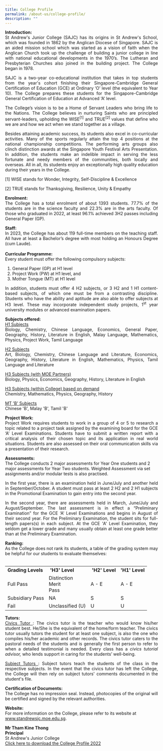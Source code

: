 ```yaml
---
title: College Profile
permalink: /about-us/college-profile/
description: ""
---
```

<p align="justify"><strong>Introduction:&nbsp;<br></strong>St Andrew's Junior College (SAJC) has its origins in St Andrew's School, which was founded in 1862 by the Anglican Diocese of Singapore. SAJC is an aided mission school which was started as a vision of faith when the Anglican Church took up the challenge of building a junior college in line with national educational developments in the 1970’s. The Lutheran and Presbyterian Churches also joined in the building project. The College began in 1978.</p>
<p align="justify">SAJC is a two-year co-educational institution that takes in top students from the year's cohort finishing their Singapore-Cambridge General Certification of Education (GCE) at Ordinary ‘O’ level (the equivalent to Year 10). The College prepares these students for the Singapore-Cambridge General Certification of Education at Advanced ‘A’ level.</p>
<p align="justify">The College’s vision is to be a Home of Servant Leaders who bring life to the Nations. The College believes in nurturing Saints who are principled servant-leaders, upholding the WISE<sup>[1]</sup>&nbsp;and TRUE<sup>[2]&nbsp;</sup>values that define who we are and how we act when we stand together as a village.</p>
<p align="justify">Besides attaining academic success, its students also excel in co-curricular activities. Many of the sports regularly attain the top 4 positions at the national championship competitions. The performing arts groups also clinch&nbsp;distinction&nbsp;awards at the Singapore Youth Festival Arts Presentation. In addition, the students make an indelible impact in serving the less fortunate and needy members of the communities, both locally and overseas. All in all, its students enjoy an exceptionally high quality education during their years in the College.</p>
<p align="justify">[1]&nbsp;WISE stands for Wonder, Integrity, Self-Discipline &amp; Excellence</p>
<p>[2]&nbsp;TRUE stands for Thanksgiving, Resilience, Unity &amp; Empathy</p>
<p align="justify"><strong>Enrolment:<br></strong>The College has a total enrolment of about 1393 students. 77.7% of the students are in the science faculty and 22.3% are in the arts faculty. Of those who graduated in 2022, at least 96.1% achieved 3H2 passes including General Paper (GP).</p>
<p align="justify"><strong>Staff:<br></strong>In 2023, the College has about 119 full-time members on the teaching staff. All have at least a Bachelor’s degree with most holding an Honours Degree (cum Laude).<br><br><strong>Curricular Programme:</strong><br>Every student must offer the following compulsory subjects:</p>
<ol>
<li>General Paper (GP) at H1 level</li>
<li>Project Work (PW) at H1 level, and</li>
<li>Mother Tongue (MT) at H1 level</li>
</ol>
<p align="justify">In addition, students must offer 4 H2 subjects, or 3 H2 and 1 H1 content-based subjects, of which one must be from a contrasting discipline. Students who have the ability and aptitude are also able to offer subjects at H3 level. These may incorporate independent study projects, 1<sup>st</sup> year university modules or advanced examination papers.</p>
<p align="justify"><strong>Subjects offered:<br></strong><u>H1 Subjects</u><br> Biology, Chemistry, Chinese Language, Economics, General Paper, Geography, History, Literature in English, Malay Language, Mathematics, Physics, Project Work, Tamil Language</p>
<p align="justify"><u>H2 Subjects</u><br>Art, Biology, Chemistry, Chinese Language and Literature, Economics, Geography, History, Literature in English, Mathematics, Physics, Tamil Language and Literature</p>
<p align="justify"><u>H3 Subjects (with MOE Partners)</u><br>Biology, Physics, Economics, Geography, History, Literature in English</p>
<p align="justify"><u>H3 Subjects (within College) based on demand</u><br>Chemistry, Mathematics, Physics, Geography, History</p>
<p><u>MT 'B' Subjects</u><br>Chinese 'B', Malay 'B', Tamil 'B'</p>
<p align="justify"><strong>Project Work:<br></strong>Project Work requires students to work in a group of 4 or 5 to research a topic related to a project task assigned by the examining board for the GCE ‘A’ Level Examinations. Students have to submit a written report with a critical analysis of their chosen topic and its application in real world situations. Students are also assessed on their oral communication skills via a presentation of their research.&nbsp;</p>
<p><strong>Assessments:<br></strong>The College conducts 2 major assessments for Year One students and 2 major assessments for Year Two students. Weighted Assessment via set assignments and/or modular tests is also practised.&nbsp;</p>
<p align="justify">In the first year, there is an examination held in June/July and another held in September/October. A student must pass at least 2 H2 and 2 H1 subjects in the Promotional Examination to gain entry into the second year.</p>
<p align="justify">In the second year, there are assessments held in March, June/July and August/September. The last assessment is in effect a “Preliminary Examination” for the GCE ‘A’ Level Examinations and begins in August of their second year. For the Preliminary Examination, the student sits for full-length papers(s) in each subject. At the GCE 'A' Level Examination, they seldom get a lower grade and many usually obtain at least one grade better than at the Preliminary Examination.&nbsp;</p>
<p align="justify"><strong>Ranking:</strong><br>As the College does not rank its students, a table of the grading system may be helpful for our students to evaluate themselves:&nbsp;<br><br></p>
<table>
<tbody>
<tr>
<td><strong>Grading Levels</strong></td>
<td><strong>&nbsp;'H3' Level<br></strong></td>
<td><strong>&nbsp;'H2' Level<br></strong></td>
<td><strong>'H1' Level<br></strong></td>
</tr>
<tr>
<td>Full Pass</td>
<td>Distinction<br>Merit<br>Pass</td>
<td>A - E</td>
<td>A - E</td>
</tr>
<tr>
<td>Subsidiary Pass</td>
<td>NA</td>
<td>S</td>
<td>S</td>
</tr>
<tr>
<td>Fail</td>
<td>Unclassified (U)</td>
<td>U</td>
<td>U</td>
</tr>
</tbody>
</table>
<p align="justify"><strong>Tutors:<br></strong><u>Civics Tutor&nbsp;</u>: The civics tutor is the teacher who would know his/her student best. He/She is the equivalent of the home/form teacher. The civics tutor usually tutors the student for at least one subject, is also the one who compiles his/her academic and other records. The civics tutor caters to the pastoral needs of the students and is generally the first person to refer to when a detailed testimonial is needed. Every class has a&nbsp;<em>civics tutorial advisor,&nbsp;</em>who lends support in caring for the students’ well-being.&nbsp;</p>
<p align="justify"><u>Subject Tutors&nbsp;</u>: Subject tutors teach the students of the class in the respective subjects. In the event that the civics tutor has left the College, the College will then rely on subject tutors' comments documented in the student's file.&nbsp;</p>
<p align="justify"><strong>Certification of Documents:<br></strong>The College has no impression seal. Instead, photocopies of the original will be certified and signed by the relevant authorities.</p>
<p><strong>Website:<br></strong>For more information on the College, please refer to its website at <a href="http://www.standrewsjc.moe.edu.sg/" target="">www.standrewsjc.moe.edu.sg</a>.</p>
<p align="justify"><strong>Mr Tham Kine Thong<br>Principal<br></strong>St Andrew's Junior College<br><a href="/files/College_Profile_2022.pdf" target="_blank" rel="noopener">Click here to download the College Profile 2022</a></p>